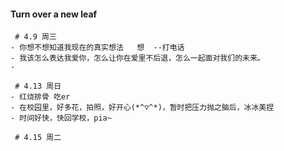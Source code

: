 #### Turn over a new leaf

```
 # 4.9 周三
- 你想不想知道我现在的真实想法   想  --打电话
- 我该怎么表达我爱你，怎么让你在爱里不后退，怎么一起面对我们的未来。
- 
```



```
 # 4.13 周日
- 红烧排骨 吃er
- 在校园里，好多花，拍照，好开心(*^▽^*)，暂时把压力抛之脑后，冰冰美捏
- 时间好快，快回学校，pia~
```



```
 # 4.15 周二
```

